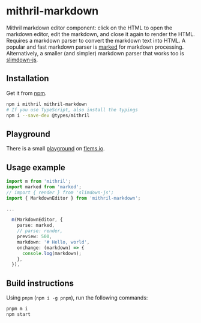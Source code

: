 # mithril-markdown

Mithril markdown editor component: click on the HTML to open the markdown editor, edit the markdown, and close it again to render the HTML. Requires a markdown parser to convert the markdown text into HTML. A popular and fast markdown parser is [marked](https://www.npmjs.com/package/marked) for markdown processing. Alternatively, a smaller (and simpler) markdown parser that works too is [slimdown-js](https://www.npmjs.com/package/slimdown-js).

## Installation

Get it from [npm](https://www.npmjs.com/package/mithril-markdown).

```bash
npm i mithril mithril-markdown
# If you use TypeScript, also install the typings
npm i --save-dev @types/mithril
```

## Playground

There is a small [playground](https://flems.io/#0=N4IgzgpgNhDGAuEAmIBcIB08wgDTlgCcB7KKNAbQAZcqBdfAMwEsYdULQA7AQwFsIaTNjwhYxLoklDmfAA7FC8AATBlhCFyQRCygL7LGJPsoDkYKLKTEA7lwC0AKzCmA3AB0u4rmBUBZAE8-HkIAa2s7AFEkZnhFZQBeZWCwiK5o2MUMFPDbdJi4wg8uT29fZQAFHgBzCETlAAoASkSAPlVPZWUYFT4Q3Lt6gANPAGJlAGEACx45REJPMfGAZTh4ZglFrgAqbYmAGQBJCYBpZQB5ADlkyOUAFXPlZbuAQQAlO+VIgBFDu8PLgBxXZbABqzDAsWUFEBxGI1RgdAaU3g8DkYFQAHpMTZcRhqnCERAMOI+E0MFs7lMIcoaTxlGApooVJYuMStpdbMp4NSwLS+fSAG46ALdCTVbrMNm4WmSTTaJDc4jKGyEWay7lTOrITKEDDKABCAFcVDZYkyTZK2QAjDQ8UJgGVgZU2LVcFV1OQ6RiKEz0vhGqDrVl1HgIDZcGVQxnEQOK611eB2xCKngChlSolW9klLhUml0hlMpSS3wU9JhqbZ-kMiByEI8FPKa2i+kh20Qe3lvyB4NS0PhiR8mNx5ue72+5DKCTKTuwKsh8ueZZMuRyTOl+CoTz2ZSHRAmACMO73B+UACZPENip11BB4EbCO7gLeuoLmBAbKhGi0Eu0X+6XRARoD5PsofANIEORpBkhQymo9aEJA34aFoOgyn0qR5DKcgaO+n7fgALFQVD6E0r76Lgt56J4NG5nwGB8LGkgNNYsBGgIkgYNaxBIAEMpVLUTSiJAMCDj4QgAMySag54AOwgHoDAgKyDqUNw-CCOgfDmoQrCiI+5DoCiaIYtiRpcHIoTVCSxB8JiOk8npUAAALnhgVAYIRDm6awjFShgziiPAARekIYBEMwcyKbgGkCEIjlTM59iYQMXAGYQRkgCZ6JYpiFlWTZpI+U5rApf0aQuZ5kkeZiMS+CVSVlalaSBTg+AhWF6ARXp0X4KJawRuwICHgArLJACcABsVCjYpdB6EAA) on [flems.io](https://flems.io).

## Usage example

```ts
import m from 'mithril';
import marked from 'marked';
// import { render } from 'slimdown-js';
import { MarkdownEditor } from 'mithril-markdown';

...

  m(MarkdownEditor, {
    parse: marked,
    // parse: render,
    preview: 500,
    markdown: '# Hello, world',
    onchange: (markdown) => {
      console.log(markdown);
    },
  }),
```

## Build instructions

Using `pnpm` (`npm i -g pnpm`), run the following commands:

```bash
pnpm m i
npm start
```
